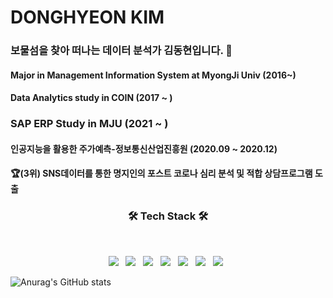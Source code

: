 # DONGHYEON KIM

### 보물섬을 찾아 떠나는 데이터 분석가 김동현입니다. 👋


#### Major in Management Information System at MyongJi Univ (2016~)
#### Data Analytics study in COIN (2017 ~ )
### SAP ERP Study in MJU (2021 ~ )
#### 인공지능을 활용한 주가예측-정보통신산업진흥원 (2020.09 ~ 2020.12)
#### :trophy:(3위) SNS데이터를 통한 명지인의 포스트 코로나 심리 분석 및 적합 상담프로그램 도출

<!--
**kimdong799/kimdong799** is a ✨ _special_ ✨ repository because its `README.md` (this file) appears on your GitHub profile.

Here are some ideas to get you started:

- 🔭 I’m currently working on ...
- 🌱 I’m currently learning ...
- 👯 I’m looking to collaborate on ...
- 🤔 I’m looking for help with ...
- 💬 Ask me about ...
- 📫 How to reach me: ...
- 😄 Pronouns: ...
- ⚡ Fun fact: ...
-->
<h3 align="center"><b>🛠 Tech Stack 🛠</b></h3>
</br>
<p align="center">
<img src="https://img.shields.io/badge/HTML5-E34F26?style=flat-square&logo=HTML5&logoColor=white"/></a> &nbsp
<img src="https://img.shields.io/badge/CSS3-1572B6?style=flat-square&logo=CSS3&logoColor=white"/></a> &nbsp
<img src="https://img.shields.io/badge/JavaScript-F7DF1E?style=flat-square&logo=JavaScript&logoColor=white"/></a> &nbsp
<!-- <img src="https://img.shields.io/badge/Android-3DDC84?style=flat-square&logo=Android&logoColor=white"/></a> &nbsp -->
<img src="https://img.shields.io/badge/MySQL-4479A1?style=flat-square&logo=MySQL&logoColor=white"/></a> &nbsp 
<img src="https://img.shields.io/badge/Python-ffcc00?style=flat-square&logo=Python&logoColor=white"/></a> &nbsp 
<img src="https://img.shields.io/badge/Java-4D5DAE?style=flat-square&logo=Java&logoColor=white"/></a> &nbsp 
<!-- <img src="https://img.shields.io/badge/Android-3DDC84?style=flat-square&logo=Android&logoColor=white"/></a> &nbsp -->
<img src="https://img.shields.io/badge/SAP-576EE2?style=flat-square&logo=SAP&logoColor=white"/></a> &nbsp 


![Anurag's GitHub stats](https://github-readme-stats.vercel.app/api?username=kimdong799&show_icons=true&theme=tokyonight)

